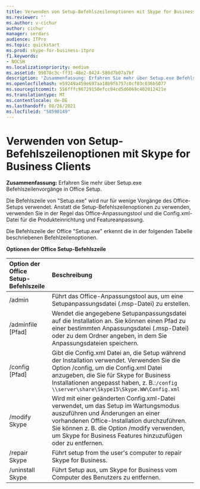 ```yaml
---
title: Verwenden von Setup-Befehlszeilenoptionen mit Skype for Business Clients
ms.reviewer: ''
ms.author: v-cichur
author: cichur
manager: serdars
audience: ITPro
ms.topic: quickstart
ms.prod: skype-for-business-itpro
f1.keywords:
- NOCSH
ms.localizationpriority: medium
ms.assetid: 99878c3c-ff31-48e2-8424-580d7b07a7bf
description: 'Zusammenfassung: Erfahren Sie mehr über Setup.exe Befehlszeilenvorgänge in Office Setup.'
ms.openlocfilehash: e59249a459e697aa18b9fb757c0cf03c036b5077
ms.sourcegitcommit: 556fffc96729150efcc04cd5d6069c402012421e
ms.translationtype: MT
ms.contentlocale: de-DE
ms.lasthandoff: 08/26/2021
ms.locfileid: "58598149"
---
```

# <a name="use-setup-command-line-options-with-skype-for-business-clients"></a>Verwenden von Setup-Befehlszeilenoptionen mit Skype for Business Clients
 
**Zusammenfassung:** Erfahren Sie mehr über Setup.exe Befehlszeilenvorgänge in Office Setup.
  
Die Befehlszeile von "Setup.exe" wird nur für wenige Vorgänge des Office-Setups verwendet. Anstatt die Setup-Befehlszeilenoptionen zu verwenden, verwenden Sie in der Regel das Office-Anpassungstool und die Config.xml-Datei für die Produkteinrichtung und Featureanpassung.
  
Die Befehlszeile der Office "Setup.exe" erkennt die in der folgenden Tabelle beschriebenen Befehlzeilenoptionen.
  
**Optionen der Office Setup-Befehlszeile**

|**Option der Office Setup-Befehlszeile**|**Beschreibung**|
|:-----|:-----|
|/admin  <br/> |Führt das Office-Anpassungstool aus, um eine Setupanpassungsdatei (.msp-Datei) zu erstellen.  <br/> |
|/adminfile [Pfad]  <br/> |Wendet die angegebene Setupanpassungsdatei auf die Installation an. Sie können einen Pfad zu einer bestimmten Anpassungsdatei (.msp-Datei) oder zu dem Ordner angeben, in dem Sie Anpassungsdateien speichern.  <br/> |
|/config [Pfad]  <br/> |Gibt die Config.xml Datei an, die Setup während der Installation verwendet. Verwenden Sie die Option /config, um die Config.xml Datei anzugeben, die Sie für Skype for Business Installationen angepasst haben, z. B.:`/config \\server\share\Skype15\Skype.WW\Config.xml` <br/> |
|/modify Skype  <br/> |Wird mit einer geänderten Config.xml-Datei verwendet, um das Setup im Wartungsmodus auszuführen und Änderungen an einer vorhandenen Office-Installation durchzuführen. Sie können z. B. die Option /modify verwenden, um Skype for Business Features hinzuzufügen oder zu entfernen.  <br/> |
|/repair Skype  <br/> |Führt setup from the user's computer to repair Skype for Business.  <br/> |
|/uninstall Skype  <br/> |Führt Setup aus, um Skype for Business vom Computer des Benutzers zu entfernen.  <br/> |
   


